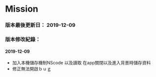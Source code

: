 # Mission
### 版本最後更新日： 2019-12-09

### 版本修改紀錄：
#### 2019-12-09
+  加入本機儲存機制NScode 以及讀取
在app關閉以及進入背景時儲存資料
+ 修正無法開啟ｂｕｇ

